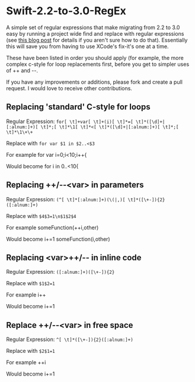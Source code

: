 # Swift-2.2-to-3.0-RegEx
A simple set of regular expressions that make migrating from 2.2 to 3.0 easy by running a project wide find and replace with regular expressions (see [this blog post](2016/3/23/quickly-dealing-with-swift-30s-removal-of-and-c-style-for-loops) for details if you aren't sure how to do that). Essentially this will save you from having to use XCode's fix-it's one at a time. 

These have been listed in order you should apply (for example, the more complex c-style for loop replacements first, before you get to simpler uses of ++ and --. 

If you have any improvements or additions, please fork and create a pull request. I would love to receive other contributions. 

## Replacing 'standard' C-style for loops
Regular Expression: `for[ \t]+var[ \t]+(i)[ \t]*=[ \t]*([\d]+|[:alnum:]+)[ \t]*;[ \t]*\1[ \t]*<[ \t]*([\d]+|[:alnum:]+)[ \t]*;[ \t]*\1\+\+`

Replace with `for var $1 in $2..<$3`

For example
  for var i=0;i<10;i++{
  
Would become
  for i in 0..<10{
  

## Replacing ++/--\<var> in parameters
Regular Expression: `(^[ \t]*[:alnum:]+)(\(|,)[ \t]*([\+-]){2}([:alnum:]+)`

Replace with `$4$3=1\n$1$2$4`

For example
  someFunction(++i,other)
  
Would become
  i+=1
  someFunction(i,other)

## Replacing \<var>++/-- in inline code
Regular Expression: `([:alnum:]+)([\+-]){2}`

Replace with `$1$2=1`

For example
  i++
  
Would become
  i+=1


## Replace ++/--\<var> in free space
Regular Expression: `^[ \t]*([\+-]){2}([:alnum:]+)`

Replace with `$2$1=1`

For example
  ++i
  
Would become
  i+=1
